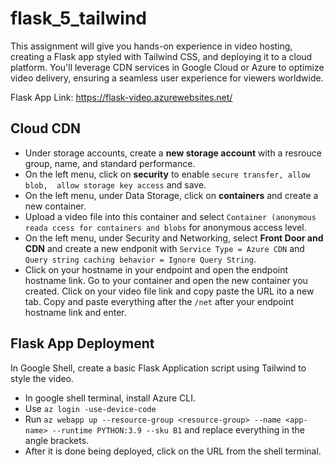 # flask_5_tailwind
This assignment will give you hands-on experience in video hosting, creating a Flask app styled with Tailwind CSS, and deploying it to a cloud platform. You'll leverage CDN services in Google Cloud or Azure to optimize video delivery, ensuring a seamless user experience for viewers worldwide.

Flask App Link: https://flask-video.azurewebsites.net/

## Cloud CDN 
- Under storage accounts, create a **new storage account** with a resrouce group, name, and standard performance.
- On the left menu, click on **security** to enable ```secure transfer, allow blob,  allow storage key access``` and save.
- On the left menu, under Data Storage, click on **containers** and create a new container.
- Upload a video file into this container and select ```Container (anonymous reada ccess for containers and blobs``` for anonymous access level.
- On the left menu, under Security and Networking, select **Front Door and CDN** and create a new endponit with ```Service Type = Azure CDN``` and ```Query string caching behavior = Ignore Query String```.
- Click on your hostname in your endpoint and open the endpoint hostname link. Go to your container and open the new container you created. Click on your video file link and copy paste the URL ito a new tab. Copy and paste everything after the ```/net``` after your endpoint hostname link and enter.

## Flask App Deployment
In Google Shell, create a basic Flask Application script using Tailwind to style the video.

- In google shell terminal, install Azure CLI.
- Use ```az login -use-device-code```
- Run ```az webapp up --resource-group <resource-group> --name <app-name> --runtime PYTHON:3.9 --sku B1``` and replace everything in the angle brackets.
- After it is done being deployed, click on the URL from the shell terminal. 
